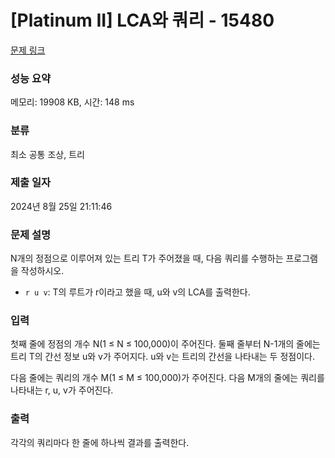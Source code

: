 # [Platinum II] LCA와 쿼리 - 15480 

[문제 링크](https://www.acmicpc.net/problem/15480) 

### 성능 요약

메모리: 19908 KB, 시간: 148 ms

### 분류

최소 공통 조상, 트리

### 제출 일자

2024년 8월 25일 21:11:46

### 문제 설명

<p>N개의 정점으로 이루어져 있는 트리 T가 주어졌을 때, 다음 쿼리를 수행하는 프로그램을 작성하시오. </p>

<ul>
	<li><code>r u v</code>: T의 루트가 r이라고 했을 때, u와 v의 LCA를 출력한다.</li>
</ul>

### 입력 

 <p>첫째 줄에 정점의 개수 N(1 ≤ N ≤ 100,000)이 주어진다. 둘째 줄부터 N-1개의 줄에는 트리 T의 간선 정보 u와 v가 주어지다. u와 v는 트리의 간선을 나타내는 두 정점이다.</p>

<p>다음 줄에는 쿼리의 개수 M(1 ≤ M ≤ 100,000)가 주어진다. 다음 M개의 줄에는 쿼리를 나타내는 r, u, v가 주어진다.</p>

### 출력 

 <p>각각의 쿼리마다 한 줄에 하나씩 결과를 출력한다.</p>

